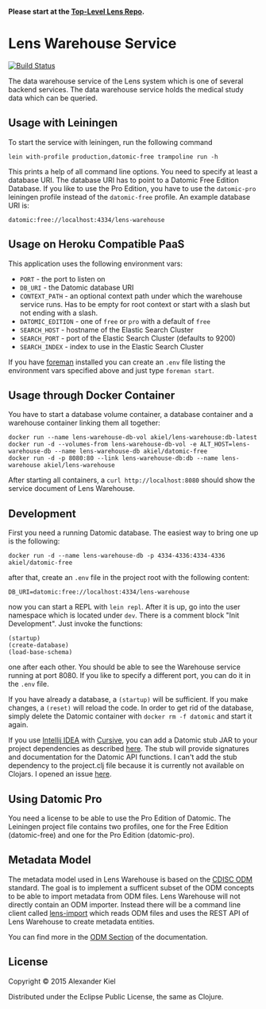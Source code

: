 __Please start at the [Top-Level Lens Repo][6].__

# Lens Warehouse Service

[![Build Status](https://travis-ci.org/alexanderkiel/lens-warehouse.svg?branch=master)](https://travis-ci.org/alexanderkiel/lens-warehouse)

The data warehouse service of the Lens system which is one of several backend
services. The data warehouse service holds the medical study data which can be
queried.

## Usage with Leiningen

To start the service with leiningen, run the following command

    lein with-profile production,datomic-free trampoline run -h

This prints a help of all command line options. You need to specify at least a
database URI. The database URI has to point to a Datomic Free Edition Database.
If you like to use the Pro Edition, you have to use the `datomic-pro` leiningen
profile instead of the `datomic-free` profile. An example database URI is:
              
    datomic:free://localhost:4334/lens-warehouse

## Usage on Heroku Compatible PaaS

This application uses the following environment vars:

* `PORT` - the port to listen on
* `DB_URI` - the Datomic database URI
* `CONTEXT_PATH` - an optional context path under which the warehouse service
   runs. Has to be empty for root context or start with a slash but not ending with a slash.
* `DATOMIC_EDITION` - one of `free` or `pro` with a default of `free`
* `SEARCH_HOST` - hostname of the Elastic Search Cluster
* `SEARCH_PORT` - port of the Elastic Search Cluster (defaults to 9200)
* `SEARCH_INDEX` - index to use in the Elastic Search Cluster

If you have [foreman][1] installed you can create an `.env` file listing the
environment vars specified above and just type `foreman start`.

## Usage through Docker Container

You have to start a database volume container, a database container and a 
warehouse container linking them all together:

    docker run --name lens-warehouse-db-vol akiel/lens-warehouse:db-latest
    docker run -d --volumes-from lens-warehouse-db-vol -e ALT_HOST=lens-warehouse-db --name lens-warehouse-db akiel/datomic-free
    docker run -d -p 8080:80 --link lens-warehouse-db:db --name lens-warehouse akiel/lens-warehouse

After starting all containers, a `curl http://localhost:8080` should show the
service document of Lens Warehouse. 

## Development

First you need a running Datomic database. The easiest way to bring one up is
the following:

    docker run -d --name lens-warehouse-db -p 4334-4336:4334-4336 akiel/datomic-free

after that, create an `.env` file in the project root with the following
content:

    DB_URI=datomic:free://localhost:4334/lens-warehouse

now you can start a REPL with `lein repl`. After it is up, go into the user
namespace which is located under `dev`. There is a comment block
"Init Development". Just invoke the functions:

    (startup)
    (create-database)
    (load-base-schema)

one after each other. You should be able to see the Warehouse service running
at port 8080. If you like to specify a different port, you can do it in the
`.env` file.

If you have already a database, a `(startup)` will be sufficient. If you make
changes, a `(reset)` will reload the code. In order to get rid of the database,
simply delete the Datomic container with `docker rm -f datomic` and start it
again.

If you use [Intellij IDEA][2] with [Cursive][3], you can add a Datomic stub JAR
to your project dependencies as described [here][4]. The stub will provide
signatures and documentation for the Datomic API functions. I can't add the
stub dependency to the project.clj file because it is currently not available on
Clojars. I opened an issue [here][5].

## Using Datomic Pro

You need a license to be able to use the Pro Edition of Datomic. The Leiningen
project file contains two profiles, one for the Free Edition (datomic-free) and
one for the Pro Edition (datomic-pro).

## Metadata Model

The metadata model used in Lens Warehouse is based on the [CDISC ODM][7]
standard. The goal is to implement a sufficent subset of the ODM concepts to be 
able to import metadata from ODM files. Lens Warehouse will not directly contain 
an ODM importer. Instead there will be a command line client called 
[lens-import][8] which reads ODM files and uses the REST API of Lens Warehouse 
to create metadata entities.

You can find more in the [ODM Section][9] of the documentation.

## License

Copyright © 2015 Alexander Kiel

Distributed under the Eclipse Public License, the same as Clojure.

[1]: <https://github.com/ddollar/foreman>
[2]: <https://www.jetbrains.com/idea/>
[3]: <https://cursiveclojure.com>
[4]: <https://cursiveclojure.com/userguide/support.html>
[5]: <https://github.com/cursiveclojure/cursive/issues/896>
[6]: <https://github.com/alexanderkiel/lens>
[7]: <http://cdisc.org/odm>
[8]: <https://github.com/alexanderkiel/lens-import>
[9]: <https://github.com/alexanderkiel/lens-warehouse/blob/odm/doc/odm.md>
